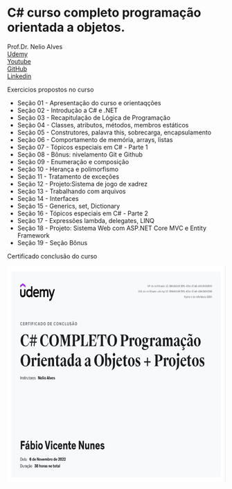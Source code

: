 # C# curso completo programação orientada a objetos.

Prof.Dr. Nelio Alves <br>
[Udemy](https://www.udemy.com/course/programacao-orientada-a-objetos-csharp/) <br>
[Youtube](https://www.youtube.com/c/DevSuperior) <br>
[GitHub](https://github.com/acenelio) <br>
[Linkedin](https://www.linkedin.com/in/nelio-alves/) <br>

Exercicios propostos no curso

- Seção 01 - Apresentação do curso e orientaqções
- Seção 02 - Introdução a C# e .NET
- Seção 03 - Recapitulação de Lógica de Programação
- Seção 04 - Classes, atributos, métodos, membros estáticos
- Seção 05 - Construtores, palavra this, sobrecarga, encapsulamento
- Seção 06 - Comportamento de memória, arrays, listas
- Seção 07 - Tópicos especiais em C# - Parte 1
- Seção 08 - Bônus: nivelamento Git e Github
- Seção 09 - Enumeração e composição
- Seção 10 - Herança e polimorfismo
- Seção 11 - Tratamento de exceções
- Seção 12 - Projeto:Sistema de jogo de xadrez
- Seção 13 - Trabalhando com arquivos
- Seção 14 - Interfaces
- Seção 15 - Generics, set, Dictionary
- Seção 16 - Tópicos especiais em C# - Parte 2
- Seção 17 - Expressões lambda, delegates, LINQ
- Seção 18 - Projeto: Sistema Web com ASP.NET Core MVC e Entity Framework
- Seção 19 - Seção Bônus

Certificado conclusão do curso<br>

<img align="center" alt="Dev-HTML" height="500em" src="https://github.com/FabioNunesDEV/CURSO_CSharp_UdemyPOO/blob/main/Certificado/imgCertificado.jpg">
